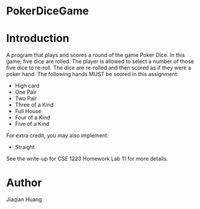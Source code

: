 # PokerDiceGame

# Introduction
A program that plays and scores a round of the game Poker Dice.
In this game, five dice are rolled.
The player is allowed to select a number of those five dice to re-roll.
The dice are re-rolled and then scored as if they were a poker hand.
The following hands MUST be scored in this assignment:
* High card
* One Pair
* Two Pair
* Three of a Kind
* Full House
* Four of a Kind
* Five of a Kind

For extra credit, you may also implement:
* Straight

See the write-up for CSE 1223 Homework Lab 11 for more details.

# Author
Jiaqian Huang
